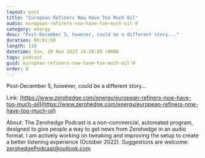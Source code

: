 ```yaml
---
layout: post
title: "European Refiners Now Have Too Much Oil"
audio: european-refiners-now-have-too-much-oil-0
category: energy
desc: "Post-December 5, however, could be a different story..."
duration: 00:01:50
length: 110
datetime: Sun, 20 Nov 2022 14:20:00 +0000
tags: podcast
guid: european-refiners-now-have-too-much-oil-0
order: 0
---
```

Post-December 5, however, could be a different story...

Link: [https://www.zerohedge.com/energy/european-refiners-now-have-too-much-oil](https://www.zerohedge.com/energy/european-refiners-now-have-too-much-oil)

About: The Zerohedge Podcast is a non-commercial, automated program, designed to give people a way to get news from Zerohedge in an audio format.  I am actively working on tweaking and improving the setup to create a better listening experience (October 2022).  Suggestions are welcome: [zerohedgePodcast@outlook.com](mailto:zerohedgePodcast@outlook.com)